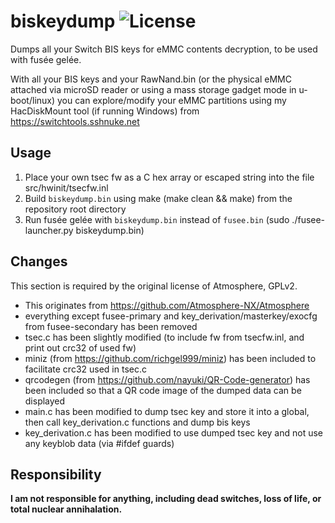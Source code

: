 # biskeydump ![License](https://img.shields.io/badge/License-GPLv2-blue.svg)
Dumps all your Switch BIS keys for eMMC contents decryption, to be used with fusée gelée.

With all your BIS keys and your RawNand.bin (or the physical eMMC attached via microSD reader or using a mass storage gadget mode in u-boot/linux) you can explore/modify your eMMC partitions using my HacDiskMount tool (if running Windows) from https://switchtools.sshnuke.net

## Usage

 1. Place your own tsec fw as a C hex array or escaped string into the file src/hwinit/tsecfw.inl
 2. Build `biskeydump.bin` using make (make clean && make) from the repository root directory
 3. Run fusée gelée with `biskeydump.bin` instead of `fusee.bin` (sudo ./fusee-launcher.py biskeydump.bin)

## Changes

This section is required by the original license of Atmosphere, GPLv2.

 * This originates from https://github.com/Atmosphere-NX/Atmosphere
 * everything except fusee-primary and key_derivation/masterkey/exocfg from fusee-secondary has been removed
 * tsec.c has been slightly modified (to include fw from tsecfw.inl, and print out crc32 of used fw)
 * miniz (from https://github.com/richgel999/miniz) has been included to facilitate crc32 used in tsec.c
 * qrcodegen (from https://github.com/nayuki/QR-Code-generator) has been included so that a QR code image of the dumped data can be displayed
 * main.c has been modified to dump tsec key and store it into a global, then call key_derivation.c functions and dump bis keys
 * key_derivation.c has been modified to use dumped tsec key and not use any keyblob data (via #ifdef guards)

## Responsibility

**I am not responsible for anything, including dead switches, loss of life, or total nuclear annihalation.**
